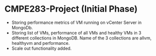 # CMPE283-Project (Initial Phase)

- Storing performance metrics of VM running on vCenter Server in MongoDb.
- Storing list of VMs, performance of all VMs and healthy VMs in 3 different collections in MongoDB. Name of the 3 collections are allvm, healthyvm and performance.
- Scale out functionality added.
